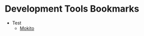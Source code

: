 Development Tools Bookmarks
=====================

+ Test
    + [Mokito](http://code.google.com/p/mockito/)
